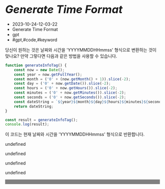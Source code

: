 # **<span style="font-size: 35px; font-style: italic;">Generate Time Format</span>**


- 2023-10-24-12-03-22  
- Generate Time Format  
- gpt  
- #gpt,#code,#keyword  
        
당신이 원하는 것은 날짜와 시간을 'YYYYMMDDHHmmss' 형식으로 변환하는 것이 맞나요? 만약 그렇다면 다음과 같은 방법을 사용할 수 있습니다.

```javascript
function generateInfoTag() {
    const now = new Date();
    const year = now.getFullYear();
    const month = ('0' + (now.getMonth() + 1)).slice(-2);
    const day = ('0' + now.getDate()).slice(-2);
    const hours = ('0' + now.getHours()).slice(-2);
    const minutes = ('0' + now.getMinutes()).slice(-2);
    const seconds = ('0' + now.getSeconds()).slice(-2);
    const dateString = `${year}${month}${day}${hours}${minutes}${seconds}`;
    return dateString;
}

const result = generateInfoTag();
console.log(result);
```

이 코드는 현재 날짜와 시간을 'YYYYMMDDHHmmss' 형식으로 반환합니다.




undefined




undefined




undefined




undefined




<div style="background-color: grey; height: 15px;"></div>

